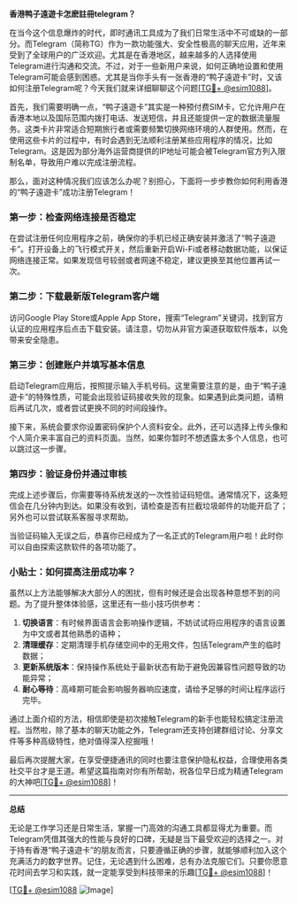 **香港鸭子遠遊卡怎麽註冊telegram？**

在当今这个信息爆炸的时代，即时通讯工具成为了我们日常生活中不可或缺的一部分。而Telegram（简称TG）作为一款功能强大、安全性极高的聊天应用，近年来受到了全球用户的广泛欢迎。尤其是在香港地区，越来越多的人选择使用Telegram进行沟通和交流。不过，对于一些新用户来说，如何正确地设置和使用Telegram可能会感到困惑。尤其是当你手头有一张香港的“鸭子遠遊卡”时，又该如何注册Telegram呢？今天我们就来详细聊聊这个问题[[TG💪+ @esim1088](https://t.me/s/esim1088)]。

首先，我们需要明确一点，“鸭子遠遊卡”其实是一种预付费SIM卡，它允许用户在香港本地以及国际范围内拨打电话、发送短信，并且还能提供一定的数据流量服务。这类卡片非常适合短期旅行者或需要频繁切换网络环境的人群使用。然而，在使用这些卡片的过程中，有时会遇到无法顺利注册某些应用程序的情况，比如Telegram。这是因为部分海外运营商提供的IP地址可能会被Telegram官方列入限制名单，导致用户难以完成注册流程。

那么，面对这种情况我们应该怎么办呢？别担心，下面将一步步教你如何利用香港的“鸭子遠遊卡”成功注册Telegram！

### 第一步：检查网络连接是否稳定

在尝试注册任何应用程序之前，确保你的手机已经正确安装并激活了“鸭子遠遊卡”。打开设备上的飞行模式开关，然后重新开启Wi-Fi或者移动数据功能，以保证网络连接正常。如果发现信号较弱或者网速不稳定，建议更换至其他位置再试一次。

### 第二步：下载最新版Telegram客户端

访问Google Play Store或Apple App Store，搜索“Telegram”关键词，找到官方认证的应用程序后点击下载安装。请注意，切勿从非官方渠道获取软件版本，以免带来安全隐患。

### 第三步：创建账户并填写基本信息

启动Telegram应用后，按照提示输入手机号码。这里需要注意的是，由于“鸭子遠遊卡”的特殊性质，可能会出现验证码接收失败的现象。如果遇到此类问题，请稍后再试几次，或者尝试更换不同的时间段操作。

接下来，系统会要求你设置密码保护个人资料安全。此外，还可以选择上传头像和个人简介来丰富自己的资料页面。当然，如果你暂时不想透露太多个人信息，也可以跳过这一步骤。

### 第四步：验证身份并通过审核

完成上述步骤后，你需要等待系统发送的一次性验证码短信。通常情况下，这条短信会在几分钟内到达。如果没有收到，请检查是否有拦截垃圾邮件的功能开启了；另外也可以尝试联系客服寻求帮助。

当验证码输入无误之后，恭喜你已经成为了一名正式的Telegram用户啦！此时你可以自由探索这款软件的各项功能了。

### 小贴士：如何提高注册成功率？

虽然以上方法能够解决大部分人的困扰，但有时候还是会出现各种意想不到的问题。为了提升整体体验感，这里还有一些小技巧供参考：

1. **切换语言**：有时候界面语言会影响操作逻辑，不妨试试将应用程序的语言设置为中文或者其他熟悉的语种；
2. **清理缓存**：定期清理手机存储空间中的无用文件，包括Telegram产生的临时数据；
3. **更新系统版本**：保持操作系统处于最新状态有助于避免因兼容性问题导致的功能异常；
4. **耐心等待**：高峰期可能会影响服务器响应速度，请给予足够的时间让程序运行完毕。

通过上面介绍的方法，相信即使是初次接触Telegram的新手也能轻松搞定注册流程。当然啦，除了基本的聊天功能之外，Telegram还支持创建群组讨论、分享文件等多种高级特性，绝对值得深入挖掘哦！

最后再次提醒大家，在享受便捷通讯的同时也要注意保护隐私权益，合理使用各类社交平台才是王道。希望这篇指南对你有所帮助，祝各位早日成为精通Telegram的大神吧[[TG💪+ @esim1088](https://t.me/s/esim1088)]！

---

**总结**

无论是工作学习还是日常生活，掌握一门高效的沟通工具都显得尤为重要。而Telegram凭借其强大的性能与良好的口碑，无疑是当下最受欢迎的选择之一。对于持有香港“鸭子遠遊卡”的朋友而言，只要遵循正确的步骤，就能够顺利加入这个充满活力的数字世界。记住，无论遇到什么困难，总有办法克服它们。只要你愿意花时间去学习和实践，就一定能享受到科技带来的乐趣[[TG💪+ @esim1088](https://t.me/s/esim1088)]！

[[TG💪+ @esim1088](https://t.me/s/esim1088) ![Image](https://i.postimg.cc/4NQfJmqS/Snipaste-2025-05-13-00-14-12.png)]